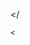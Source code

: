 <!DOCTYPE html>
<html lang="en">
<head>
    <meta charset="UTF-8">
    <meta name="viewport" content="width=device-width, initial-scale=1.0">
    <title>Bandicoots in Australia</title>
    <!-- Include the Vega-Lite and Vega-Embed libraries -->
    <script src="https://cdn.jsdelivr.net/npm/vega@5"></script>
    <script src="https://cdn.jsdelivr.net/npm/vega-lite@4"></script>
    
   
<script src="https://cdn.jsdelivr.net/npm/vega-embed@6"></script>

</
</head>
<body>
    <!-- Container for the Vega-Lite visualization -->
    
   
<div id="vis"></div>

    

    <
<script>
        // Vega-Lite specification
        const vegaLiteSpec = {
            "$schema": "https://vega.github.io/schema/vega-lite/v4.json",
            "title": "Bandicoots in Australia",
            "layer": [
                {
                    "data": {
                        "url": "https://raw.githubusercontent.com/Xiangjun-Xue/Bandicoot_map/main/AUS_map_v2.json",
                        "format": {"type": "json"}
                    },
                    "projection": {"type": "identity", "reflectY": true},
                    "mark": {"type": "geoshape", "stroke": "black", "strokeWidth": 1},
                    "width": 650,
                    "height": 600
                },
                {
                    "data": {
                        "url": "https://raw.githubusercontent.com/Xiangjun-Xue/Bandicoot_map/main/5120data.csv"
                    },
                    "mark": {"type": "circle", "tooltip": {"content": "data"}},
                    "encoding": {
                        "longitude": {
                            "field": "long",
                            "type": "quantitative"
                        },
                        "latitude": {
                            "field": "lat",
                            "type": "quantitative"
                        },
                        "size": {"value": 10},
                        "color": {"value": "red"}
                    }
                }
            ]
        };

        // Embed the Vega-Lite visualization into the 'vis' div
        vegaEmbed("#vis", vegaLiteSpec).then(result => {}).catch(console.error);
    </script>
</body>
</html>
